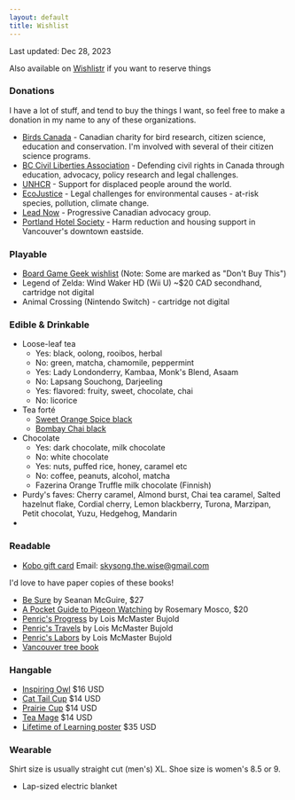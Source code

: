 ```yaml
---
layout: default
title: Wishlist
---
```


<section markdown='1'>

Last updated: Dec 28, 2023

Also available on [Wishlistr](https://www.wishlistr.com/hwesta) if you want to reserve things

### Donations

I have a lot of stuff, and tend to buy the things I want, so feel free to make a donation in my name to any of these organizations.

* [Birds Canada](https://www.birdscanada.org) - Canadian charity for bird research, citizen science, education and conservation. I'm involved with several of their citizen science programs.
* [BC Civil Liberties Association](https://bccla.org) - Defending civil rights in Canada through education, advocacy, policy research and legal challenges.
* [UNHCR](https://give.unhcr.ca) - Support for displaced people around the world.
* [EcoJustice](https://ecojustice.ca/) - Legal challenges for environmental causes - at-risk species, pollution, climate change.
* [Lead Now](https://www.leadnow.ca) - Progressive Canadian advocacy group.
* [Portland Hotel Society](https://www.phs.ca) - Harm reduction and housing support in Vancouver's downtown eastside.


### Playable

* [Board Game Geek wishlist](https://boardgamegeek.com/wishlist/Hwesta) (Note: Some are marked as "Don't Buy This")
* Legend of Zelda: Wind Waker HD (Wii U) ~$20 CAD secondhand, cartridge not digital
* Animal Crossing (Nintendo Switch) - cartridge not digital

### Edible & Drinkable

* Loose-leaf tea
  * Yes: black, oolong, rooibos, herbal
  * No: green, matcha, chamomile, peppermint
  * Yes: Lady Londonderry, Kambaa, Monk's Blend, Asaam
  * No: Lapsang Souchong, Darjeeling
  * Yes: flavored: fruity, sweet, chocolate, chai
  * No: licorice
* Tea forté
  * [Sweet Orange Spice black](https://teaforte.com/products/sweet-orange-spice-tea)
  * [Bombay Chai black](https://teaforte.com/products/bombay-chai-tea)
* Chocolate
  * Yes: dark chocolate, milk chocolate
  * No: white chocolate
  * Yes: nuts, puffed rice, honey, caramel etc
  * No: coffee, peanuts, alcohol, matcha
  * Fazerina Orange Truffle milk chocolate (Finnish)
* Purdy's faves: Cherry caramel, Almond burst, Chai tea caramel, Salted hazelnut flake, Cordial cherry, Lemon blackberry, Turona, Marzipan, Petit chocolat, Yuzu, Hedgehog, Mandarin
*

### Readable

* [Kobo gift card](https://www.kobo.com/ca/en/p/giftcards) Email: skysong.the.wise@gmail.com

I'd love to have paper copies of these books!

* [Be Sure](https://storestock.massybooks.com/item/Il6kMAbOMSdmmsZyh3BXGQ) by Seanan McGuire, $27
* [A Pocket Guide to Pigeon Watching](https://storestock.massybooks.com/item/DQv8lywhnkobo9D4e9Vsag) by Rosemary Mosco, $20
* [Penric's Progress](https://storestock.massybooks.com/item/rPCoGQ_-yAXYOmUKwj3new) by Lois McMaster Bujold
* [Penric's Travels](https://storestock.massybooks.com/item/rPCoGQ_-yAVY0P4ty6Fg3w) by Lois McMaster Bujold
* [Penric's Labors](https://storestock.massybooks.com/item/rPCoGQ_-yAWu4blgqRqwPA) by Lois McMaster Bujold
* [Vancouver tree book](https://storestock.massybooks.com/item/uhgRg_OtpjXDOTbYTMXerg)


### Hangable

* [Inspiring Owl](https://topatoco.com/collections/romo/products/romo-pygowl-pr) $16 USD
* [Cat Tail Cup](https://topatoco.com/collections/red-wombat/products/rw-teamatters?variant=39883594895) $14 USD
* [Prairie Cup](https://topatoco.com/collections/red-wombat/products/rw-teamatters?variant=39883594575) $14 USD
* [Tea Mage](https://topatoco.com/collections/red-wombat/products/rw-teamatters?variant=39883594383) $14 USD
* [Lifetime of Learning poster](https://aungthan.com/store/learning) $35 USD


### Wearable

Shirt size is usually straight cut (men's) XL. Shoe size is women's 8.5 or 9.

* Lap-sized electric blanket

</section>
